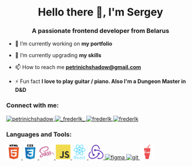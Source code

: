 <h1 align="center">Hello there 👋, I'm Sergey</h1>
<h3 align="center">A passionate frontend developer from Belarus</h3>

- 🔭 I’m currently working on **my portfolio**

- 🌱 I’m currently upgrading **my skills**

- 📫 How to reach me **petrinichshadow@gmail.com**

- ⚡ Fun fact **I love to play guitar / piano. Also I'm a Dungeon Master in D&D**

<h3 align="left">Connect with me:</h3>
<p align="left">
  <a href="https://fb.com/petrinichshadow" target="blank">
   <img align="center" src="https://raw.githubusercontent.com/rahuldkjain/github-profile-readme-generator/master/src/images/icons/Social/facebook.svg" alt="petrinichshadow" height="30" width="40" />
  </a>
  <a href="https://instagram.com/_frederlk_/" target="blank">
   <img align="center" src="https://raw.githubusercontent.com/rahuldkjain/github-profile-readme-generator/master/src/images/icons/Social/instagram.svg" alt="_frederlk_" height="30" width="40" />
  </a>
  <a href="https://vk.com/frederlk" target="blank">
   <img align="center" src="https://img.icons8.com/office/344/vk-circled.png" alt="frederlk" height="35" width="35" />
  </a>
  <a href="https://t.me/Frederlk" target="blank">
   <img align="center" src="https://upload.wikimedia.org/wikipedia/commons/thumb/8/82/Telegram_logo.svg/512px-Telegram_logo.svg.png?20220101141644" alt="frederlk" height="35" width="35" />
  </a>
</p>

<h3 align="left">Languages and Tools:</h3>
<p align="left"> 
  <a href="https://www.w3.org/html/" target="_blank" rel="noreferrer"> 
    <img src="https://raw.githubusercontent.com/devicons/devicon/master/icons/html5/html5-original-wordmark.svg" alt="html5" width="40" height="40"/> 
  </a> 
  <a href="https://www.w3schools.com/css/" target="_blank" rel="noreferrer">
    <img src="https://raw.githubusercontent.com/devicons/devicon/master/icons/css3/css3-original-wordmark.svg" alt="css3" width="40" height="40"/>
  </a> 
  <a href="https://sass-lang.com" target="_blank" rel="noreferrer"> 
    <img src="https://raw.githubusercontent.com/devicons/devicon/master/icons/sass/sass-original.svg" alt="sass" width="40" height="40"/> 
  </a> 
  <a href="https://developer.mozilla.org/en-US/docs/Web/JavaScript" target="_blank" rel="noreferrer"> 
    <img src="https://raw.githubusercontent.com/devicons/devicon/master/icons/javascript/javascript-original.svg" alt="javascript" width="40" height="40"/> 
  </a> 
  <a href="https://reactjs.org/" target="_blank" rel="noreferrer"> 
    <img src="https://raw.githubusercontent.com/devicons/devicon/master/icons/react/react-original-wordmark.svg" alt="react" width="40" height="40"/> 
  </a> 
  <a href="https://redux.js.org" target="_blank" rel="noreferrer"> 
    <img src="https://raw.githubusercontent.com/devicons/devicon/master/icons/redux/redux-original.svg" alt="redux" width="40" height="40"/> 
  </a> 
  <a href="https://www.figma.com/" target="_blank" rel="noreferrer"> 
    <img src="https://www.vectorlogo.zone/logos/figma/figma-icon.svg" alt="figma" width="40" height="40"/> 
  </a> 
  <a href="https://git-scm.com/" target="_blank" rel="noreferrer"> 
    <img src="https://www.vectorlogo.zone/logos/git-scm/git-scm-icon.svg" alt="git" width="40" height="40"/> 
  </a> 
  <a href="https://gulpjs.com" target="_blank" rel="noreferrer"> 
    <img src="https://raw.githubusercontent.com/devicons/devicon/master/icons/gulp/gulp-plain.svg" alt="gulp" width="40" height="40"/> 
  </a> 
</p>
